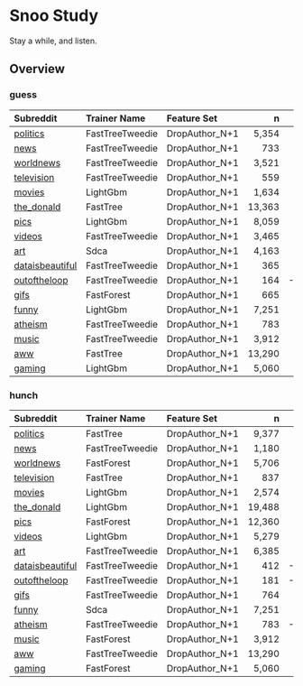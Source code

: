 # Snoo Study 

Stay a while, and listen.

## Overview

### guess

|Subreddit|Trainer Name|Feature Set|n|R²|
|:---|:---|:---|---:|---:|
|[politics](subs/guess_politics.md)|FastTreeTweedie|DropAuthor_N+1|5,354|0.61|
|[news](subs/guess_news.md)|FastTreeTweedie|DropAuthor_N+1|733|0.46|
|[worldnews](subs/guess_worldnews.md)|FastTreeTweedie|DropAuthor_N+1|3,521|0.42|
|[television](subs/guess_television.md)|FastTreeTweedie|DropAuthor_N+1|559|0.17|
|[movies](subs/guess_movies.md)|LightGbm|DropAuthor_N+1|1,634|0.64|
|[the_donald](subs/guess_the_donald.md)|FastTree|DropAuthor_N+1|13,363|0.83|
|[pics](subs/guess_pics.md)|LightGbm|DropAuthor_N+1|8,059|0.46|
|[videos](subs/guess_videos.md)|FastTreeTweedie|DropAuthor_N+1|3,465|0.15|
|[art](subs/guess_art.md)|Sdca|DropAuthor_N+1|4,163|0.37|
|[dataisbeautiful](subs/guess_dataisbeautiful.md)|FastTreeTweedie|DropAuthor_N+1|365|0.06|
|[outoftheloop](subs/guess_outoftheloop.md)|FastTreeTweedie|DropAuthor_N+1|164|-0.08|
|[gifs](subs/guess_gifs.md)|FastForest|DropAuthor_N+1|665|0.41|
|[funny](subs/guess_funny.md)|LightGbm|DropAuthor_N+1|7,251|0.65|
|[atheism](subs/guess_atheism.md)|FastTreeTweedie|DropAuthor_N+1|783|0.27|
|[music](subs/guess_music.md)|FastTreeTweedie|DropAuthor_N+1|3,912|0.05|
|[aww](subs/guess_aww.md)|FastTree|DropAuthor_N+1|13,290|0.60|
|[gaming](subs/guess_gaming.md)|LightGbm|DropAuthor_N+1|5,060|0.68|

### hunch

|Subreddit|Trainer Name|Feature Set|n|R²|
|:---|:---|:---|---:|---:|
|[politics](subs/hunch_politics.md)|FastTree|DropAuthor_N+1|9,377|0.20|
|[news](subs/hunch_news.md)|FastTreeTweedie|DropAuthor_N+1|1,180|0.19|
|[worldnews](subs/hunch_worldnews.md)|FastForest|DropAuthor_N+1|5,706|0.20|
|[television](subs/hunch_television.md)|FastTree|DropAuthor_N+1|837|0.59|
|[movies](subs/hunch_movies.md)|LightGbm|DropAuthor_N+1|2,574|0.27|
|[the_donald](subs/hunch_the_donald.md)|LightGbm|DropAuthor_N+1|19,488|0.44|
|[pics](subs/hunch_pics.md)|FastForest|DropAuthor_N+1|12,360|0.11|
|[videos](subs/hunch_videos.md)|LightGbm|DropAuthor_N+1|5,279|0.05|
|[art](subs/hunch_art.md)|FastTreeTweedie|DropAuthor_N+1|6,385|0.07|
|[dataisbeautiful](subs/hunch_dataisbeautiful.md)|FastTreeTweedie|DropAuthor_N+1|412|-0.00|
|[outoftheloop](subs/hunch_outoftheloop.md)|FastTreeTweedie|DropAuthor_N+1|181|-0.10|
|[gifs](subs/hunch_gifs.md)|FastTreeTweedie|DropAuthor_N+1|764|0.14|
|[funny](subs/hunch_funny.md)|Sdca|DropAuthor_N+1|7,251|0.11|
|[atheism](subs/hunch_atheism.md)|FastTreeTweedie|DropAuthor_N+1|783|-0.03|
|[music](subs/hunch_music.md)|FastForest|DropAuthor_N+1|3,912|0.00|
|[aww](subs/hunch_aww.md)|FastTreeTweedie|DropAuthor_N+1|13,290|0.12|
|[gaming](subs/hunch_gaming.md)|FastForest|DropAuthor_N+1|5,060|0.11|

